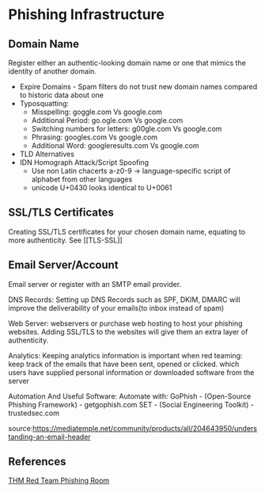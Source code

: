 # Phishing Infrastructure

## Domain Name 
Register either an authentic-looking domain name or one that mimics the identity of another domain. 

- Expire Domains - Spam filters do not trust new domain names compared to historic data about one
- Typosquatting:
	- Misspelling: goggle.com Vs google.com
	- Additional Period: go.ogle.com Vs google.com
	- Switching numbers for letters: g00gle.com Vs google.com
	- Phrasing: googles.com Vs google.com
	- Additional Word: googleresults.com Vs google.com
- TLD Alternatives
- IDN Homograph Attack/Script Spoofing
	- Use non Latin chacerts a-z0-9 -> language-specific script of alphabet from other languages 
	- unicode U+0430 looks identical to U+0061


## SSL/TLS Certificates

Creating SSL/TLS certificates for your chosen domain name, equating to more authenticity. See [[TLS-SSL]]

## Email Server/Account 
Email server or register with an SMTP email provider. 

DNS Records: Setting up DNS Records such as SPF, DKIM, DMARC will improve the deliverability of your emails(to inbox instead of spam) 

Web Server: webservers or purchase web hosting to host your phishing websites. Adding SSL/TLS to the websites will give them an extra layer of authenticity. 

Analytics: Keeping analytics information is important when red teaming:
		keep track of the emails that have been sent, opened or clicked. 
		which users have supplied personal information or downloaded software from the server

Automation And Useful Software: Automate with:
	GoPhish - (Open-Source Phishing Framework) - getgophish.com
	SET - (Social Engineering Toolkit) - trustedsec.com

source:https://mediatemple.net/community/products/all/204643950/understanding-an-email-header


## References

[THM Red Team Phishing Room](https://tryhackme.com/room/phishingyl)